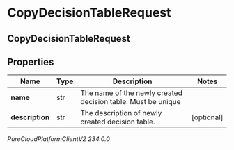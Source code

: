# CopyDecisionTableRequest

## CopyDecisionTableRequest

## Properties

|Name | Type | Description | Notes|
|------------ | ------------- | ------------- | -------------|
| **name** | str | The name of the newly created decision table. Must be unique | |
| **description** | str | The description of newly created decision table. | [optional] |



_PureCloudPlatformClientV2 234.0.0_
